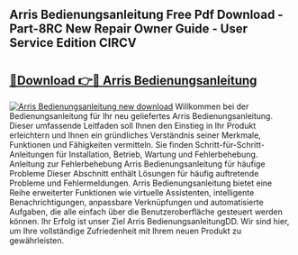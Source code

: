## Arris Bedienungsanleitung Free Pdf Download - Part-8RC New Repair Owner Guide - User Service Edition CIRCV

# <h2><a href="http://df15u1.blite.top/?on=Arris+Bedienungsanleitung">🔗Download 👉🔴 Arris Bedienungsanleitung</a></h2>

[![Arris Bedienungsanleitung new download](https://i.imgur.com/lujVjoI.png)](http://df15u1.blite.top/?on=Arris+Bedienungsanleitung)
Willkommen bei der Bedienungsanleitung für Ihr neu geliefertes Arris Bedienungsanleitung. Dieser umfassende Leitfaden soll Ihnen den Einstieg in Ihr Produkt erleichtern und Ihnen ein gründliches Verständnis seiner Merkmale, Funktionen und Fähigkeiten vermitteln. Sie finden Schritt-für-Schritt-Anleitungen für Installation, Betrieb, Wartung und Fehlerbehebung. Anleitung zur Fehlerbehebung Arris Bedienungsanleitung für häufige Probleme Dieser Abschnitt enthält Lösungen für häufig auftretende Probleme und Fehlermeldungen. Arris Bedienungsanleitung bietet eine Reihe erweiterter Funktionen wie virtuelle Assistenten, intelligente Benachrichtigungen, anpassbare Verknüpfungen und automatisierte Aufgaben, die alle einfach über die Benutzeroberfläche gesteuert werden können. Ihr Erfolg ist unser Ziel Arris BedienungsanleitungDD. Wir sind hier, um Ihre vollständige Zufriedenheit mit Ihrem neuen Produkt zu gewährleisten.
